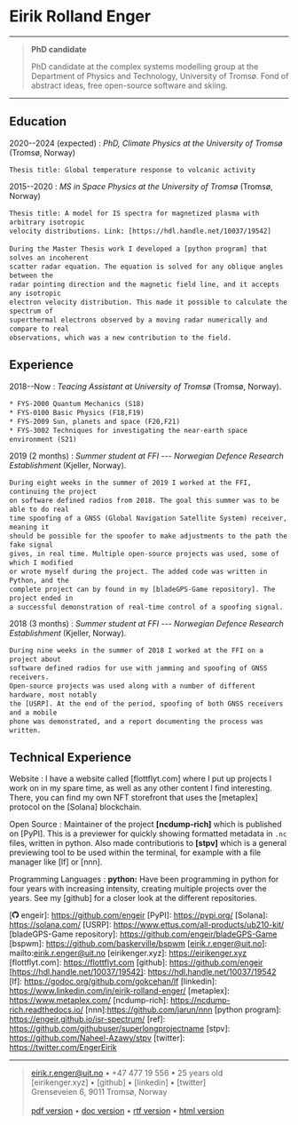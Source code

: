 Eirik Rolland Enger
===================

----

> **PhD candidate**
>
> PhD candidate at the complex systems modelling group at the Department of Physics and
> Technology, University of Tromsø. Fond of abstract ideas, free open-source software and
> skiing.

----

Education
---------

2020--2024 (expected)
:   *PhD, Climate Physics at the University of Tromsø* (Tromsø, Norway)

    Thesis title: Global temperature response to volcanic activity

2015--2020
:   *MS in Space Physics at the University of Tromsø* (Tromsø, Norway)

    Thesis title: A model for IS spectra for magnetized plasma with arbitrary isotropic
    velocity distributions. Link: [https://hdl.handle.net/10037/19542]

    During the Master Thesis work I developed a [python program] that solves an incoherent
    scatter radar equation. The equation is solved for any oblique angles between the
    radar pointing direction and the magnetic field line, and it accepts any isotropic
    electron velocity distribution. This made it possible to calculate the spectrum of
    superthermal electrons observed by a moving radar numerically and compare to real
    observations, which was a new contribution to the field.

Experience
----------

<!-- ----------                                              ---------- -->
<!-- **University of Tromsø:**                               2018-- -->
<!-- *Teaching Assistant*                                    Tromsø -->
<!-- ----------                                              ---------- -->

2018--Now
:   *Teacing Assistant at University of Tromsø* (Tromsø, Norway).

    * FYS-2000 Quantum Mechanics (S18)
    * FYS-0100 Basic Physics (F18,F19)
    * FYS-2009 Sun, planets and space (F20,F21)
    * FYS-3002 Techniques for investigating the near-earth space environment (S21)


<!-- ----------                                              ---------- -->
<!-- **FFI --- Norwegian Defence Research Establishment:**   June 2019--July 2019 -->
<!-- *Summer student*                                        Kjeller -->
<!-- ----------                                              ---------- -->

2019 (2 months)
:   *Summer student at FFI --- Norwegian Defence Research Establishment* (Kjeller, Norway).

    During eight weeks in the summer of 2019 I worked at the FFI, continuing the project
    on software defined radios from 2018. The goal this summer was to be able to do real
    time spoofing of a GNSS (Global Navigation Satellite System) receiver, meaning it
    should be possible for the spoofer to make adjustments to the path the fake signal
    gives, in real time. Multiple open-source projects was used, some of which I modified
    or wrote myself during the project. The added code was written in Python, and the
    complete project can by found in my [bladeGPS-Game repository]. The project ended in
    a successful demonstration of real-time control of a spoofing signal.

<!-- ----------                                              ---------- -->
<!-- **FFI --- Norwegian Defence Research Establishment:**   June 2018--August 2018 -->
<!-- *Summer student*                                        Kjeller -->
<!-- ----------                                              ---------- -->

2018 (3 months)
:   *Summer student at FFI --- Norwegian Defence Research Establishment* (Kjeller, Norway).

    During nine weeks in the summer of 2018 I worked at the FFI on a project about
    software defined radios for use with jamming and spoofing of GNSS receivers.
    Open-source projects was used along with a number of different hardware, most notably
    the [USRP]. At the end of the period, spoofing of both GNSS receivers and a mobile
    phone was demonstrated, and a report documenting the process was written.

Technical Experience
--------------------

Website
:   I have a website called [flottflyt.com] where I put up projects I work on in my spare
    time, as well as any other content I find interesting. There, you can find my own NFT
    storefront that uses the [metaplex] protocol on the [Solana] blockchain.

Open Source
:   Maintainer of the project **[ncdump-rich]** which is published on [PyPI]. This is
    a previewer for quickly showing formatted metadata in `.nc` files, written in python.
    Also made contributions to **[stpv]** which is a general previewing tool to be used
    within the terminal, for example with a file manager like [lf] or [nnn].

Programming Languages
:   **python:**
    Have been programming in python for four years with increasing intensity, creating
    multiple projects over the years. See my [github] for a closer look at the different
    repositories.

<!-- :   **shell:** -->
<!--     Since switching to linux and more minimalistic window managers than the standard GNOME -->
<!--     window manager on Ubuntu, specifically the [bspwm], I have been working more and more -->
<!--     in shell scripts to customise my set up. -->

[![](../images/github-logo2.png) engeir]: https://github.com/engeir
[PyPI]: https://pypi.org/
[Solana]: https://solana.com/
[USRP]: https://www.ettus.com/all-products/ub210-kit/
[bladeGPS-Game repository]: https://github.com/engeir/bladeGPS-Game
[bspwm]: https://github.com/baskerville/bspwm
[eirik.r.enger@uit.no]: mailto:eirik.r.enger@uit.no
[eirikenger.xyz]: https://eirikenger.xyz
[flottflyt.com]: https://flottflyt.com
[github]: https://github.com/engeir
[https://hdl.handle.net/10037/19542]: https://hdl.handle.net/10037/19542
[lf]: https://godoc.org/github.com/gokcehan/lf
[linkedin]: https://www.linkedin.com/in/eirik-rolland-enger/
[metaplex]: https://www.metaplex.com/
[ncdump-rich]: https://ncdump-rich.readthedocs.io/
[nnn]:https://github.com/jarun/nnn
[python program]: https://engeir.github.io/isr-spectrum/
[ref]: https://github.com/githubuser/superlongprojectname
[stpv]: https://github.com/Naheel-Azawy/stpv
[twitter]: https://twitter.com/EngerEirik

[pdf version]: https://resume.eirikenger.xyz/index.pdf
[rtf version]: https://resume.eirikenger.xyz/index.rtf
[html version]: https://resume.eirikenger.xyz
[doc version]: https://resume.eirikenger.xyz/index.docx

<!-- > [eirikenger.xyz] • [![](../images/github-logo2.png) engeir]\ -->

----

> <eirik.r.enger@uit.no> • +47 477 19 556 • 25 years old\
> [eirikenger.xyz] • [github] • [linkedin] • [twitter]\
> Grenseveien 6, 9011 Tromsø, Norway\
> \
> [pdf version] • [doc version] • [rtf version] • [html version]

